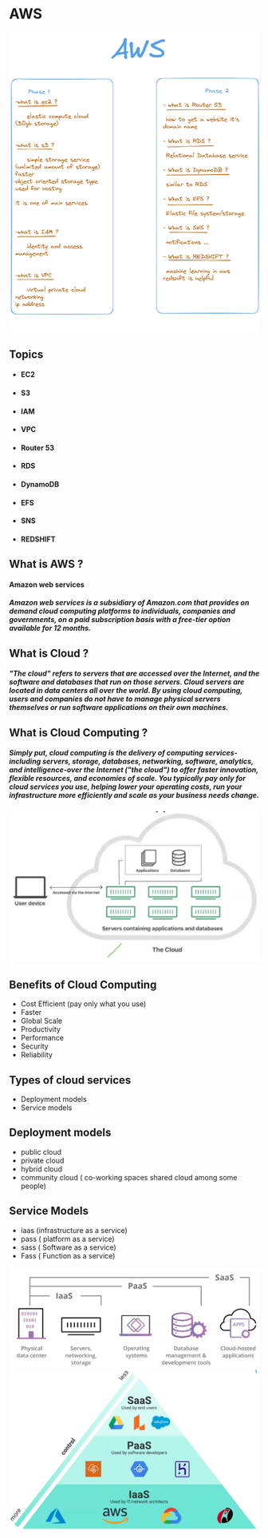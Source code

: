 # AWS

![1719066721267](images/readme/1719066721267.png)

## Topics

- #### EC2
- #### S3
- #### IAM
- #### VPC
- #### Router 53
- #### RDS
- #### DynamoDB
- #### EFS
- #### SNS
- #### REDSHIFT

## What is AWS ?

#### Amazon web services

##### Amazon web services is a subsidiary of Amazon.com that provides on demand cloud computing platforms to individuals, companies and governments, on a paid subscription basis with a free-tier option available for 12 months.

## What is Cloud ?

##### "The cloud" refers to servers that are accessed over the Internet, and the software and databases that run on those servers. Cloud servers are located in data centers all over the world. By using cloud computing, users and companies do not have to manage physical servers themselves or run software applications on their own machines.


## What is Cloud Computing ?

##### Simply put, cloud computing is the delivery of computing services-including servers, storage, databases, networking, software, analytics, and intelligence-over the Internet ("the cloud") to offer faster innovation, flexible resources, and economies of scale. You typically pay only for cloud services you use, helping lower your operating costs, run your infrastructure more efficiently and scale as your business needs change.

![whatiscloud](/images/readme/whatiscloud.jpeg)

## Benefits of Cloud Computing 

- Cost Efficient (pay only what you use)
- Faster 
- Global Scale
- Productivity
- Performance
- Security
- Reliability


## Types of cloud services 

- Deployment models 
- Service models 

## Deployment models

- public cloud
- private cloud
- hybrid cloud
- community cloud ( co-working spaces shared cloud among some people)



## Service Models

- iaas (infrastructure as a service)
- pass ( platform as a service)
- sass ( Software as a service)
- Fass ( Function as a service)


![servicemodels](/images/readme/servicemodels.jpeg)
![servicemodels1](/images/readme/servicemodel1.jpeg)


